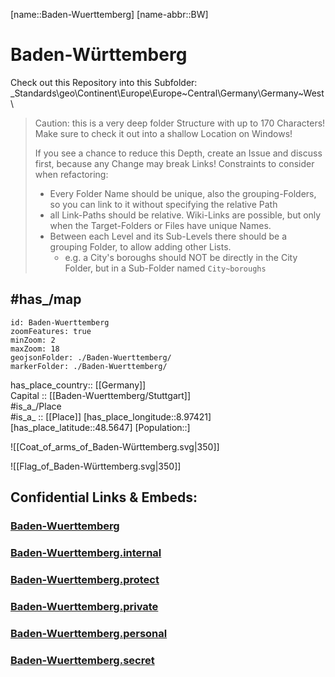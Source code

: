 ﻿---
has_id_wikidata: Q985
inception: 1952-04-25
has_time_started: 1952-04-25
budget: 60976489200
location:
- 48.5647
- 8.97421
type: State
ISO3166-2: DE-BW
SpocWebEntityId: 36015
license: "CC BY-SA 4.0"
source: "https://datahub.io/core/country-codes"
isDeleted: false
isReadOnly: false
draft: false
confidential: public
tags:
- geo/State
flag: "[[_Standards/WikiData/WD~Flag of Baden-Württemberg]]"
aliases:
- Baden-Württemberg
Languages:
- de
cssclasses: Country
publish: true
linkTitle: 
keywords: 
layout: 
publishDate: 
expiryDate: 
twinned_administrative_body: "[[_Standards/WikiData/WD~Kanagawa Prefecture]]"
language_used:
- '[[_Standards/WikiData/WD~Alemannic]]'
- '[[_Standards/WikiData/WD~Swabian]]'
- "[[_Standards/WikiData/WD~Swiss German]]"
- '[[_Standards/WikiData/WD~Yenish]]'
named_after:
- '[[_Standards/WikiData/WD~Württemberg]]'
- '[[_Standards/WikiData/WD~Baden]]'
replaces:
- '[[_Standards/WikiData/WD~Württemberg-Baden]]'
- '[[_Standards/WikiData/WD~Baden]]'
- '[[_Standards/WikiData/WD~Württemberg-Hohenzollern]]'
highest_point: '[[_Standards/WikiData/WD~Feldberg]]'
legislative_body: "[[_Standards/WikiData/WD~Landtag of Baden-Württemberg]]"
coat_of_arms: "[[_Standards/WikiData/WD~Coat of arms of Baden-Württemberg]]"
member_of: "[[_Standards/WikiData/WD~Four Motors for Europe]]"
has_part_s_: '[[_Standards/WikiData/WD~Breisgau]]'
instance_of: "[[_Standards/WikiData/WD~federated state of Germany]]"
archives_at: "[[_Standards/WikiData/WD~State Archive Baden-Württemberg]]"
highest_judicial_authority: "[[_Standards/WikiData/WD~Constitutional Court of Baden-Württemberg]]"
part_of:
- "[[_Standards/WikiData/WD~Southwestern Germany]]"
- "[[_Standards/WikiData/WD~Southern Germany]]"
described_by_source: "[[_Standards/WikiData/WD~Armenian Soviet Encyclopedia]]"
topic_s_main_Wikimedia_portal: "[[_Standards/WikiData/WD~Portal:Baden-Württemberg]]"
participant_in: "[[_Standards/WikiData/WD~list of participants in the coalition talks between the CDU/CSU and SPD in 2013]]"
permanent_duplicated_item:
- '[[_Standards/WikiData/WD~Q20825585]]'
- '[[_Standards/WikiData/WD~Q43248601]]'
office_held_by_head_of_government: "[[_Standards/WikiData/WD~Minister-President of Baden-Württemberg]]"
history_of_topic: "[[_Standards/WikiData/WD~history of Baden-Württemberg]]"
economy_of_topic: "[[_Standards/WikiData/WD~economy of Baden-Württemberg]]"
logo_image: "http://commons.wikimedia.org/wiki/Special:FilePath/The-laend03.svg"
place_name_sign: "http://commons.wikimedia.org/wiki/Special:FilePath/Baden-W%C3%BCrttemberg%20Border%20Sign.svg"
BHCL_UUID:
- 383c34e5-3ea7-433e-8696-32bf9405abab
- 169f1763-8ffb-4430-8b45-ac3d7c793597
ISNI: 0000000404276821
Stage_username: baden-wuerttemberg
coordinate_location: "Point(9.041111111 48.537777777)"
located_in_or_next_to_body_of_water:
- '[[_Standards/WikiData/WD~Rhine]]'
- "[[_Standards/WikiData/WD~Lake Constance]]"
shares_border_with:
- '[[_Standards/WikiData/WD~Bavaria]]'
- '[[_Standards/WikiData/WD~Hesse]]'
- '[[_Standards/WikiData/WD~Rhineland-Palatinate]]'
- "[[_Standards/WikiData/WD~Canton of Zürich]]"
- '[[_Standards/WikiData/WD~Aargau]]'
- '[[_Standards/WikiData/WD~Basel-Landschaft]]'
- '[[_Standards/WikiData/WD~Basel-Stadt]]'
- '[[_Standards/WikiData/WD~Schaffhausen]]'
- '[[_Standards/WikiData/WD~Thurgau]]'
- '[[_Standards/WikiData/WD~Bas-Rhin]]'
- '[[_Standards/WikiData/WD~Haut-Rhin]]'
- '[[_Standards/WikiData/WD~Vorarlberg]]'
capital: '[[_Standards/WikiData/WD~Stuttgart]]'
located_in_time_zone:
- "[[_Standards/WikiData/WD~UTC+01:00]]"
- "[[_Standards/WikiData/WD~UTC+02:00]]"
contains_the_administrative_territorial_entity:
- "[[_Standards/WikiData/WD~Freiburg Government Region]]"
- "[[_Standards/WikiData/WD~Karlsruhe Government Region]]"
- "[[_Standards/WikiData/WD~Tübingen Government Region]]"
- "[[_Standards/WikiData/WD~Stuttgart Government Region]]"
located_in_the_administrative_territorial_entity: '[[_Standards/WikiData/WD~Germany]]'
country: '[[_Standards/WikiData/WD~Germany]]'
social_media_followers:
- 19600
- 95125
elevation_above_sea_level: 327
head_of_government: "[[_Standards/WikiData/WD~Winfried Kretschmann]]"
German_regional_key: 08
OmegaWiki_Defined_Meaning: 8097
area: 35751.65
U_S_National_Archives_Identifier: 10044810
population: 11069533
geoshape: "http://commons.wikimedia.org/data/main/Data:Baden-W%C3%BCrttemberg.map"
page_banner: "http://commons.wikimedia.org/wiki/Special:FilePath/Dornstetten-banner-1.jpg"
flag_image: "http://commons.wikimedia.org/wiki/Special:FilePath/Flag%20of%20Baden-W%C3%BCrttemberg.svg"
coat_of_arms_image: "http://commons.wikimedia.org/wiki/Special:FilePath/Greater%20coat%20of%20arms%20of%20Baden-W%C3%BCrttemberg.svg"
locator_map_image: "http://commons.wikimedia.org/wiki/Special:FilePath/Locator%20map%20Baden-W%C3%BCrttemberg%20in%20Germany.svg"
image: "http://commons.wikimedia.org/wiki/Special:FilePath/Stuttgart%20-%20Oberer%20Schlossgarten%20-%20panoramio%20%282%29.jpg"
official_website: "https://www.baden-wuerttemberg.de/"
Basisklassifikation: 15.55
Dewey_Decimal_Classification: 2--4346
Swedish_Anbytarforum: 6075.0
Commons_gallery: Baden-Württemberg
Commons_category: Baden-Württemberg
hashtag: BadenWuerttemberg
Libris-URI: c9prq2nw16t9f6x
ISO_3166-2_code: DE-BW
HASC: DE.BW
NUTS_code: DE1
FIPS_10-4_countries_and_regions_: GM01
Image_Archive_Herder_Institute: Q985
Instagram_username: regierung_bw
X_username: regierungbw
Mastodon_address: RegierungBW@xn--baw-joa.social
native_label: Baden-Württemberg
official_name: Baden-Württemberg
short_name: BW
motto_text:
- "The Länd"
- "Wir können alles. Außer Hochdeutsch."
---

[name::Baden-Wuerttemberg] 
[name-abbr::BW] 

# Baden-Württemberg 

Check out this Repository into this Subfolder: 
\_Standards\geo\Continent\Europe\Europe~Central\Germany\Germany~West\ 

> Caution: this is a very deep folder Structure with up to 170 Characters! 
> Make sure to check it out into a shallow Location on Windows! 
> 
> If you see a chance to reduce this Depth, create an Issue and discuss first, because any Change may break Links! 
> Constraints to consider when refactoring: 
> - Every Folder Name should be unique, also the grouping-Folders, so you can link to it without specifying the relative Path 
> - all Link-Paths should be relative. Wiki-Links are possible, but only when the Target-Folders or Files have unique Names. 
> - Between each Level and its Sub-Levels there should be a grouping Folder, to allow adding other Lists. 
>   - e.g. a City's boroughs should NOT be directly in the City Folder, but in a Sub-Folder named `City~boroughs` 

## #has_/map 

```leaflet
id: Baden-Wuerttemberg
zoomFeatures: true 
minZoom: 2 
maxZoom: 18
geojsonFolder: ./Baden-Wuerttemberg/
markerFolder: ./Baden-Wuerttemberg/
```

has_place_country:: [[Germany]]  
Capital :: [[Baden-Wuerttemberg/Stuttgart]]  
#is_a_/Place  
#is_a_ :: [[Place]] 
[has_place_longitude::8.97421] 
[has_place_latitude::48.5647] 
[Population::] 

![[Coat_of_arms_of_Baden-Württemberg.svg|350]] 

![[Flag_of_Baden-Württemberg.svg|350]] 


## Confidential Links & Embeds: 

### [Baden-Wuerttemberg](/_public/Earth/Continent/Europe/Europe~Central/Germany/Germany~West/Baden-Wuerttemberg.md) 

### [Baden-Wuerttemberg.internal](/_internal/Earth/Continent/Europe/Europe~Central/Germany/Germany~West/Baden-Wuerttemberg.internal.md) 

### [Baden-Wuerttemberg.protect](/_protect/Earth/Continent/Europe/Europe~Central/Germany/Germany~West/Baden-Wuerttemberg.protect.md) 

### [Baden-Wuerttemberg.private](/_private/Earth/Continent/Europe/Europe~Central/Germany/Germany~West/Baden-Wuerttemberg.private.md) 

### [Baden-Wuerttemberg.personal](/_personal/Earth/Continent/Europe/Europe~Central/Germany/Germany~West/Baden-Wuerttemberg.personal.md) 

### [Baden-Wuerttemberg.secret](/_secret/Earth/Continent/Europe/Europe~Central/Germany/Germany~West/Baden-Wuerttemberg.secret.md) 
